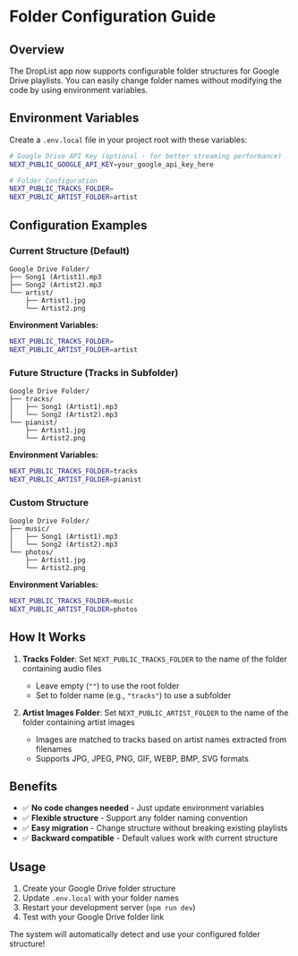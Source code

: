 # Folder Configuration Guide

## Overview
The DropList app now supports configurable folder structures for Google Drive playlists. You can easily change folder names without modifying the code by using environment variables.

## Environment Variables

Create a `.env.local` file in your project root with these variables:

```bash
# Google Drive API Key (optional - for better streaming performance)
NEXT_PUBLIC_GOOGLE_API_KEY=your_google_api_key_here

# Folder Configuration
NEXT_PUBLIC_TRACKS_FOLDER=
NEXT_PUBLIC_ARTIST_FOLDER=artist
```

## Configuration Examples

### Current Structure (Default)
```
Google Drive Folder/
├── Song1 (Artist1).mp3
├── Song2 (Artist2).mp3
└── artist/
    ├── Artist1.jpg
    └── Artist2.png
```

**Environment Variables:**
```bash
NEXT_PUBLIC_TRACKS_FOLDER=
NEXT_PUBLIC_ARTIST_FOLDER=artist
```

### Future Structure (Tracks in Subfolder)
```
Google Drive Folder/
├── tracks/
│   ├── Song1 (Artist1).mp3
│   └── Song2 (Artist2).mp3
└── pianist/
    ├── Artist1.jpg
    └── Artist2.png
```

**Environment Variables:**
```bash
NEXT_PUBLIC_TRACKS_FOLDER=tracks
NEXT_PUBLIC_ARTIST_FOLDER=pianist
```

### Custom Structure
```
Google Drive Folder/
├── music/
│   ├── Song1 (Artist1).mp3
│   └── Song2 (Artist2).mp3
└── photos/
    ├── Artist1.jpg
    └── Artist2.png
```

**Environment Variables:**
```bash
NEXT_PUBLIC_TRACKS_FOLDER=music
NEXT_PUBLIC_ARTIST_FOLDER=photos
```

## How It Works

1. **Tracks Folder**: Set `NEXT_PUBLIC_TRACKS_FOLDER` to the name of the folder containing audio files
   - Leave empty (`""`) to use the root folder
   - Set to folder name (e.g., `"tracks"`) to use a subfolder

2. **Artist Images Folder**: Set `NEXT_PUBLIC_ARTIST_FOLDER` to the name of the folder containing artist images
   - Images are matched to tracks based on artist names extracted from filenames
   - Supports JPG, JPEG, PNG, GIF, WEBP, BMP, SVG formats

## Benefits

- ✅ **No code changes needed** - Just update environment variables
- ✅ **Flexible structure** - Support any folder naming convention
- ✅ **Easy migration** - Change structure without breaking existing playlists
- ✅ **Backward compatible** - Default values work with current structure

## Usage

1. Create your Google Drive folder structure
2. Update `.env.local` with your folder names
3. Restart your development server (`npm run dev`)
4. Test with your Google Drive folder link

The system will automatically detect and use your configured folder structure!
